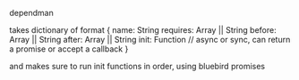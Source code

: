 dependman

takes dictionary of format
    {
      name:       String
      requires:   Array || String
      before:     Array || String
      after:      Array || String
      init:       Function // async or sync, can return a promise or accept a callback
    }

and makes sure to run init functions in order, using bluebird promises